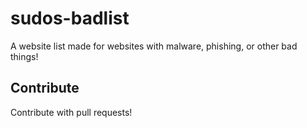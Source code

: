 # sudos-badlist
A website list made for websites with malware, phishing, or other bad things!

## Contribute
Contribute with pull requests!
